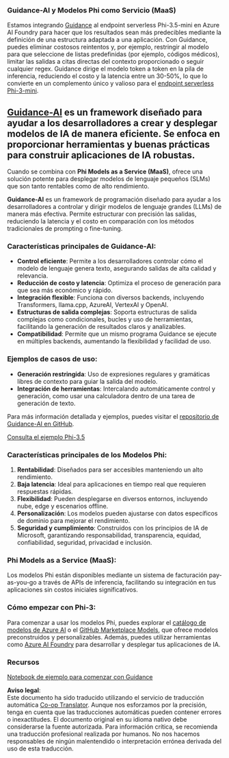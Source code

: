 <!--
CO_OP_TRANSLATOR_METADATA:
{
  "original_hash": "bd049872f37c3079c87d4fe17109cea0",
  "translation_date": "2025-05-07T10:49:26+00:00",
  "source_file": "md/01.Introduction/01/01.Guidance.md",
  "language_code": "es"
}
-->
### Guidance-AI y Modelos Phi como Servicio (MaaS)  
Estamos integrando [Guidance](https://github.com/guidance-ai/guidance) al endpoint serverless Phi-3.5-mini en Azure AI Foundry para hacer que los resultados sean más predecibles mediante la definición de una estructura adaptada a una aplicación. Con Guidance, puedes eliminar costosos reintentos y, por ejemplo, restringir al modelo para que seleccione de listas predefinidas (por ejemplo, códigos médicos), limitar las salidas a citas directas del contexto proporcionado o seguir cualquier regex. Guidance dirige el modelo token a token en la pila de inferencia, reduciendo el costo y la latencia entre un 30-50%, lo que lo convierte en un complemento único y valioso para el [endpoint serverless Phi-3-mini](https://aka.ms/try-phi3.5mini).

## [**Guidance-AI**](https://github.com/guidance-ai/guidance) es un framework diseñado para ayudar a los desarrolladores a crear y desplegar modelos de IA de manera eficiente. Se enfoca en proporcionar herramientas y buenas prácticas para construir aplicaciones de IA robustas.

Cuando se combina con **Phi Models as a Service (MaaS)**, ofrece una solución potente para desplegar modelos de lenguaje pequeños (SLMs) que son tanto rentables como de alto rendimiento.

**Guidance-AI** es un framework de programación diseñado para ayudar a los desarrolladores a controlar y dirigir modelos de lenguaje grandes (LLMs) de manera más efectiva. Permite estructurar con precisión las salidas, reduciendo la latencia y el costo en comparación con los métodos tradicionales de prompting o fine-tuning.

### Características principales de Guidance-AI:  
- **Control eficiente**: Permite a los desarrolladores controlar cómo el modelo de lenguaje genera texto, asegurando salidas de alta calidad y relevancia.  
- **Reducción de costo y latencia**: Optimiza el proceso de generación para que sea más económico y rápido.  
- **Integración flexible**: Funciona con diversos backends, incluyendo Transformers, llama.cpp, AzureAI, VertexAI y OpenAI.  
- **Estructuras de salida complejas**: Soporta estructuras de salida complejas como condicionales, bucles y uso de herramientas, facilitando la generación de resultados claros y analizables.  
- **Compatibilidad**: Permite que un mismo programa Guidance se ejecute en múltiples backends, aumentando la flexibilidad y facilidad de uso.

### Ejemplos de casos de uso:  
- **Generación restringida**: Uso de expresiones regulares y gramáticas libres de contexto para guiar la salida del modelo.  
- **Integración de herramientas**: Intercalando automáticamente control y generación, como usar una calculadora dentro de una tarea de generación de texto.

Para más información detallada y ejemplos, puedes visitar el [repositorio de Guidance-AI en GitHub](https://github.com/guidance-ai/guidance).

[Consulta el ejemplo Phi-3.5](../../../../../code/01.Introduce/guidance.ipynb)

### Características principales de los Modelos Phi:  
1. **Rentabilidad**: Diseñados para ser accesibles manteniendo un alto rendimiento.  
2. **Baja latencia**: Ideal para aplicaciones en tiempo real que requieren respuestas rápidas.  
3. **Flexibilidad**: Pueden desplegarse en diversos entornos, incluyendo nube, edge y escenarios offline.  
4. **Personalización**: Los modelos pueden ajustarse con datos específicos de dominio para mejorar el rendimiento.  
5. **Seguridad y cumplimiento**: Construidos con los principios de IA de Microsoft, garantizando responsabilidad, transparencia, equidad, confiabilidad, seguridad, privacidad e inclusión.

### Phi Models as a Service (MaaS):  
Los modelos Phi están disponibles mediante un sistema de facturación pay-as-you-go a través de APIs de inferencia, facilitando su integración en tus aplicaciones sin costos iniciales significativos.

### Cómo empezar con Phi-3:  
Para comenzar a usar los modelos Phi, puedes explorar el [catálogo de modelos de Azure AI](https://ai.azure.com/explore/models) o el [GitHub Marketplace Models](https://github.com/marketplace/models), que ofrece modelos preconstruidos y personalizables. Además, puedes utilizar herramientas como [Azure AI Foundry](https://ai.azure.com) para desarrollar y desplegar tus aplicaciones de IA.

### Recursos  
[Notebook de ejemplo para comenzar con Guidance](../../../../../code/01.Introduce/guidance.ipynb)

**Aviso legal**:  
Este documento ha sido traducido utilizando el servicio de traducción automática [Co-op Translator](https://github.com/Azure/co-op-translator). Aunque nos esforzamos por la precisión, tenga en cuenta que las traducciones automáticas pueden contener errores o inexactitudes. El documento original en su idioma nativo debe considerarse la fuente autorizada. Para información crítica, se recomienda una traducción profesional realizada por humanos. No nos hacemos responsables de ningún malentendido o interpretación errónea derivada del uso de esta traducción.